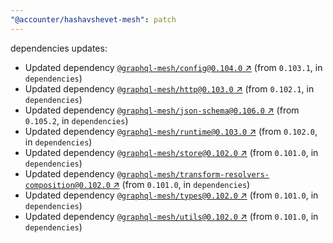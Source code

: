 ```yaml
---
"@accounter/hashavshevet-mesh": patch
---
```

dependencies updates:
  - Updated dependency [`@graphql-mesh/config@0.104.0` ↗︎](https://www.npmjs.com/package/@graphql-mesh/config/v/0.104.0) (from `0.103.1`, in `dependencies`)
  - Updated dependency [`@graphql-mesh/http@0.103.0` ↗︎](https://www.npmjs.com/package/@graphql-mesh/http/v/0.103.0) (from `0.102.1`, in `dependencies`)
  - Updated dependency [`@graphql-mesh/json-schema@0.106.0` ↗︎](https://www.npmjs.com/package/@graphql-mesh/json-schema/v/0.106.0) (from `0.105.2`, in `dependencies`)
  - Updated dependency [`@graphql-mesh/runtime@0.103.0` ↗︎](https://www.npmjs.com/package/@graphql-mesh/runtime/v/0.103.0) (from `0.102.0`, in `dependencies`)
  - Updated dependency [`@graphql-mesh/store@0.102.0` ↗︎](https://www.npmjs.com/package/@graphql-mesh/store/v/0.102.0) (from `0.101.0`, in `dependencies`)
  - Updated dependency [`@graphql-mesh/transform-resolvers-composition@0.102.0` ↗︎](https://www.npmjs.com/package/@graphql-mesh/transform-resolvers-composition/v/0.102.0) (from `0.101.0`, in `dependencies`)
  - Updated dependency [`@graphql-mesh/types@0.102.0` ↗︎](https://www.npmjs.com/package/@graphql-mesh/types/v/0.102.0) (from `0.101.0`, in `dependencies`)
  - Updated dependency [`@graphql-mesh/utils@0.102.0` ↗︎](https://www.npmjs.com/package/@graphql-mesh/utils/v/0.102.0) (from `0.101.0`, in `dependencies`)
